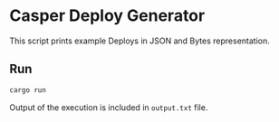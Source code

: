 # Casper Deploy Generator

This script prints example Deploys in JSON and Bytes representation.

## Run
```bash
cargo run
```

Output of the execution is included in `output.txt` file.
